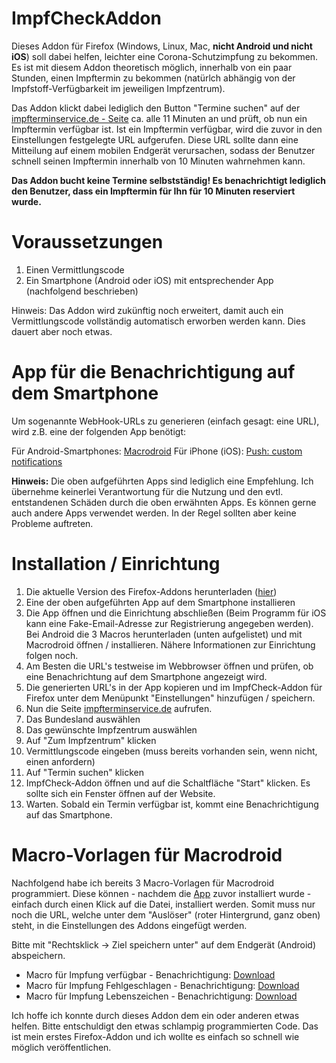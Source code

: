 # ImpfCheckAddon

Dieses Addon für Firefox (Windows, Linux, Mac, <b>nicht Android und nicht iOS</b>) soll dabei helfen, leichter eine Corona-Schutzimpfung zu bekommen.
Es ist mit diesem Addon theoretisch möglich, innerhalb von ein paar Stunden, einen Impftermin zu bekommen (natürlch abhängig von der Impfstoff-Verfügbarkeit im jeweiligen Impfzentrum).

Das Addon klickt dabei lediglich den Button "Termine suchen" auf der <a href="https://impfterminservice.de" target="_blank">impfterminservice.de - Seite</a> ca. alle 11 Minuten an und prüft, ob nun ein Impftermin verfügbar ist.
Ist ein Impftermin verfügbar, wird die zuvor in den Einstellungen festgelegte URL aufgerufen. Diese URL sollte dann eine Mitteilung auf einem mobilen Endgerät verursachen, sodass der Benutzer schnell seinen Impftermin innerhalb von 10 Minuten wahrnehmen kann.

<b>Das Addon bucht keine Termine selbstständig! Es benachrichtigt lediglich den Benutzer, dass ein Impftermin für Ihn für 10 Minuten reserviert wurde.</b>

# Voraussetzungen
1. Einen Vermittlungscode
2. Ein Smartphone (Android oder iOS) mit entsprechender App (nachfolgend beschrieben)

Hinweis: Das Addon wird zukünftig noch erweitert, damit auch ein Vermittlungscode vollständig automatisch erworben werden kann. Dies dauert aber noch etwas.

# App für die Benachrichtigung auf dem Smartphone
Um sogenannte WebHook-URLs zu generieren (einfach gesagt: eine URL), wird z.B. eine der folgenden App benötigt:

Für Android-Smartphones: <a href="https://play.google.com/store/apps/details?id=com.arlosoft.macrodroid" target="_blank">Macrodroid</a>
Für iPhone (iOS): <a href="https://apps.apple.com/de/app/push-custom-notifications/id1444391917" target="_blank">Push: custom notifications</a>

<b>Hinweis:</b>
Die oben aufgeführten Apps sind lediglich eine Empfehlung. Ich übernehme keinerlei Verantwortung für die Nutzung und den evtl. entstandenen Schäden durch die oben erwähnten Apps. Es können gerne auch andere Apps verwendet werden. In der Regel sollten aber keine Probleme auftreten.

# Installation / Einrichtung
1. Die aktuelle Version des Firefox-Addons herunterladen (<a href="https://github.com/FeowM/ImpfCheckAddon/raw/main/firefoxRelease/impfcheck-1.5-fx.xpi">hier</a>)
2. Eine der oben aufgeführten App auf dem Smartphone installieren
3. Die App öffnen und die Einrichtung abschließen (Beim Programm für iOS kann eine Fake-Email-Adresse zur Registrierung angegeben werden). Bei Android die 3 Macros herunterladen (unten aufgelistet) und mit Macrodroid öffnen / installieren. Nähere Informationen zur Einrichtung folgen noch.
4. Am Besten die URL's testweise im Webbrowser öffnen und prüfen, ob eine Benachrichtung auf dem Smartphone angezeigt wird.
5. Die generierten URL's in der App kopieren und im ImpfCheck-Addon für Firefox unter dem Menüpunkt "Einstellungen" hinzufügen / speichern.
6. Nun die Seite <a href="https://impfterminservice.de">impfterminservice.de</a> aufrufen.
7. Das Bundesland auswählen
8. Das gewünschte Impfzentrum auswählen
9. Auf "Zum Impfzentrum" klicken
10. Vermittlungscode eingeben (muss bereits vorhanden sein, wenn nicht, einen anfordern)
11. Auf "Termin suchen" klicken
12. ImpfCheck-Addon öffnen und auf die Schaltfläche "Start" klicken. Es sollte sich ein Fenster öffnen auf der Website.
13. Warten. Sobald ein Termin verfügbar ist, kommt eine Benachrichtigung auf das Smartphone.


# Macro-Vorlagen für Macrodroid
Nachfolgend habe ich bereits 3 Macro-Vorlagen für Macrodroid programmiert. Diese können - nachdem die <a href="https://play.google.com/store/apps/details?id=com.arlosoft.macrodroid" target="_blank">App</a> zuvor installiert wurde - einfach durch einen Klick auf die Datei, installiert werden. Somit muss nur noch die URL, welche unter dem "Auslöser" (roter Hintergrund, ganz oben) steht, in die Einstellungen des Addons eingefügt werden.

Bitte mit "Rechtsklick -> Ziel speichern unter" auf dem Endgerät (Android) abspeichern.
<ul>
  <li>Macro für Impfung verfügbar - Benachrichtigung: <a href="https://github.com/FeowM/ImpfCheckAddon/raw/main/macrodroid_macros/ImpfAvail.macro">Download</a></li>
  <li>Macro für Impfung Fehlgeschlagen - Benachrichtigung: <a href="https://github.com/FeowM/ImpfCheckAddon/raw/main/macrodroid_macros/ImpfError.macro">Download</a></li>
  <li>Macro für Impfung Lebenszeichen - Benachrichtigung: <a href="https://github.com/FeowM/ImpfCheckAddon/raw/main/macrodroid_macros/ImpfAlive.macro">Download</a></li>
</ul>

Ich hoffe ich konnte durch dieses Addon dem ein oder anderen etwas helfen.
Bitte entschuldigt den etwas schlampig programmierten Code. Das ist mein erstes Firefox-Addon und ich wollte es einfach so schnell wie möglich veröffentlichen.
